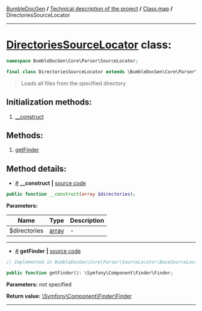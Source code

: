 <!-- {% raw %} -->
<embed> <a href="/docs/README.md">BumbleDocGen</a> <b>/</b> <a href="/docs/tech/readme.md">Technical description of the project</a> <b>/</b> <a href="/docs/tech/map.md">Class map</a> <b>/</b> DirectoriesSourceLocator<hr> </embed>

<h1>
    <a href="https://github.com/bumble-tech/bumble-doc-gen/blob/master/src/Core/Parser/SourceLocator/DirectoriesSourceLocator.php#L10">DirectoriesSourceLocator</a> class:
</h1>





```php
namespace BumbleDocGen\Core\Parser\SourceLocator;

final class DirectoriesSourceLocator extends \BumbleDocGen\Core\Parser\SourceLocator\BaseSourceLocator implements \BumbleDocGen\Core\Parser\SourceLocator\SourceLocatorInterface
```

<blockquote>Loads all files from the specified directory</blockquote>






<h2>Initialization methods:</h2>

<ol>
<li>
    <a href="#m-construct">__construct</a>
    </li>
</ol>

<h2>Methods:</h2>

<ol>
<li>
    <a href="#mgetfinder">getFinder</a>
    </li>
</ol>







<h2>Method details:</h2>

<div class='method_description-block'>

<ul>
<li><a name="m-construct" href="#m-construct">#</a>
 <b>__construct</b>
    <b>|</b> <a href="https://github.com/bumble-tech/bumble-doc-gen/blob/master/src/Core/Parser/SourceLocator/DirectoriesSourceLocator.php#L12">source code</a></li>
</ul>

```php
public function __construct(array $directories);
```



<b>Parameters:</b>

<table>
    <thead>
    <tr>
        <th>Name</th>
        <th>Type</th>
        <th>Description</th>
    </tr>
    </thead>
    <tbody>
            <tr>
            <td>$directories</td>
            <td><a href='https://www.php.net/manual/en/language.types.array.php'>array</a></td>
            <td>-</td>
        </tr>
        </tbody>
</table>



</div>
<hr>
<div class='method_description-block'>

<ul>
<li><a name="mgetfinder" href="#mgetfinder">#</a>
 <b>getFinder</b>
    <b>|</b> <a href="https://github.com/bumble-tech/bumble-doc-gen/blob/master/src/Core/Parser/SourceLocator/BaseSourceLocator.php#L19">source code</a></li>
</ul>

```php
// Implemented in BumbleDocGen\Core\Parser\SourceLocator\BaseSourceLocator

public function getFinder(): \Symfony\Component\Finder\Finder;
```



<b>Parameters:</b> not specified

<b>Return value:</b> <a href='https://github.com/symfony/finder/blob/master/Finder.php'>\Symfony\Component\Finder\Finder</a>


</div>
<hr>

<!-- {% endraw %} -->